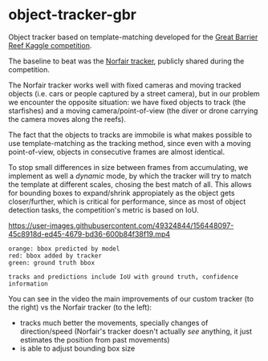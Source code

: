 # object-tracker-gbr

Object tracker based on template-matching developed for the [Great Barrier Reef Kaggle competition](https://www.kaggle.com/c/tensorflow-great-barrier-reef/).

The baseline to beat was the [Norfair tracker](https://github.com/tryolabs/norfair), publicly shared during the competition.

The Norfair tracker works well with fixed cameras and moving tracked objects (i.e. cars or people captured by a street camera), but in our problem we encounter the opposite situation: we have fixed objects to track (the starfishes) and a moving camera/point-of-view (the diver or drone carrying the camera moves along the reefs).

The fact that the objects to tracks are immobile is what makes possible to use template-matching as the tracking method, since even with a moving point-of-view, objects in consecutive frames are almost identical.

To stop small differences in size between frames from accumulating, we implement as well a *dynamic* mode, by which the tracker will try to match the template at different scales, chosing the best match of all. This allows for bounding boxes to expand/shrink appropiately as the object gets closer/further, which is critical for performance, since as most of object detection tasks, the competition's metric is based on IoU.

https://user-images.githubusercontent.com/49324844/156448097-45c8918d-ed45-4679-bd36-600b84f38f19.mp4

```
orange: bbox predicted by model
red: bbox added by tracker
green: ground truth bbox

tracks and predictions include IoU with ground truth, confidence information
```

You can see in the video the main improvements of our custom tracker (to the right) vs the Norfair tracker (to the left):
- tracks much better the movements, specially changes of direction/speed (Norfair's tracker doesn't actually *see* anything, it just estimates the position from past movements)
- is able to adjust bounding box size
